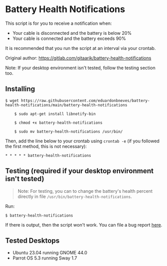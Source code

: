 # Battery Health Notifications 

This script is for you to receive a notification when:

- Your cable is disconnected and the battery is below 20%
- Your cable is connected and the battery exceeds 90%

It is recommended that you run the script at an interval via your crontab.

Original author: https://gitlab.com/gitaarik/battery-health-notifications

Note: If your desktop environment isn't tested, follow the testing section too.

## Installing 

	$ wget https://raw.githubusercontent.com/eduardonbneves/battery-health-notifications/main/battery-health-notifications

        $ sudo apt-get install libnotify-bin
        
        $ chmod +x battery-health-notifications
        
        $ sudo mv battery-health-notifications /usr/bin/ 

Then, add the line below to your crontab using `crontab -e` (if you followed the first method, this is not necessary):

	* * * * * battery-health-notifications 
	
## Testing (required if your desktop environment isn't tested)

> Note: For testing, you can to change the battery's health percent directly in file `/usr/bin/battery-health-notifications`. 

Run:

	$ battery-health-notifications

If there is output, then the script won't work. You can file a bug report [here](https://github.com/edudo678/battery-health-notifications/issues).

## Tested Desktops

- Ubuntu 23.04 running GNOME 44.0
- Parrot OS 5.3 running Sway 1.7
